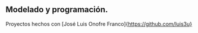 Modelado y programación.
------------------------

Proyectos hechos con [José Luis Onofre Franco]{https://github.com/luis3u}